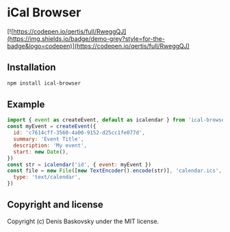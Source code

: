 # iCal Browser

[![https://codepen.io/qertis/full/RweggQJ](https://img.shields.io/badge/demo-grey?style=for-the-badge&logo=codepen)](https://codepen.io/qertis/full/RweggQJ)

## Installation

```bash
npm install ical-browser
```

## Example

```js
import { event as createEvent, default as icalendar } from 'ical-browser'
const myEvent = createEvent({
  id: 'c7614cff-3560-4a00-9152-d25cc1fe077d',
  summary: 'Event Title',
  description: 'My event',
  start: new Date(),
})
const str = icalendar('id', { event: myEvent })
const file = new File([new TextEncoder().encode(str)], 'calendar.ics', {
  type: 'text/calendar',
})
```

## Copyright and license

Copyright (c) Denis Baskovsky under the MIT license.
